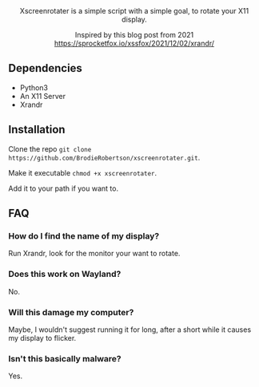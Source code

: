 <div align = center>
Xscreenrotater is a simple script with a simple goal, to rotate your X11 display.

Inspired by this blog post from 2021 https://sprocketfox.io/xssfox/2021/12/02/xrandr/
</div>

## Dependencies

* Python3
* An X11 Server
* Xrandr

## Installation

Clone the repo `git clone https://github.com/BrodieRobertson/xscreenrotater.git`.

Make it executable `chmod +x xscreenrotater`.

Add it to your path if you want to.

## FAQ

### How do I find the name of my display?

Run Xrandr, look for the monitor your want to rotate.

### Does this work on Wayland?

No.

### Will this damage my computer?

Maybe, I wouldn't suggest running it for long, after a short while it causes my display to flicker.

### Isn't this basically malware?

Yes.
